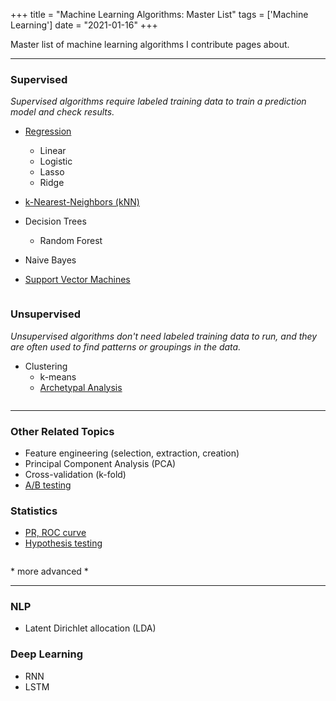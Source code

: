 +++
title = "Machine Learning Algorithms: Master List"
tags = ['Machine Learning']
date = "2021-01-16"
+++


Master list of machine learning algorithms I contribute pages about.


---

### Supervised

*Supervised algorithms require labeled training data to train a prediction model and check results.*

- [Regression](/regression-overview)
	- Linear
	- Logistic
	- Lasso
	- Ridge

- [k-Nearest-Neighbors (kNN)](/knn)

- Decision Trees
	- Random Forest  <!-- ExtraTreesClassifier -->

- Naive Bayes

- [Support Vector Machines](/notebooks/svm_1.html)


![]()

### Unsupervised

*Unsupervised algorithms don't need labeled training data to run, and they are often used to find patterns or groupings in the data.*

- Clustering
	- k-means 
	- [Archetypal Analysis](/archetypal)


![]()

---

### Other Related Topics

- Feature engineering (selection, extraction, creation)
- Principal Component Analysis (PCA)
- Cross-validation (k-fold)
- [A/B testing](/post/ab_testing)


### Statistics
- [PR, ROC curve](/stats_1)
- [Hypothesis testing](/notebooks/hyp_testing_1.html)

![]()


\* more advanced *

---

### NLP
- Latent Dirichlet allocation (LDA)

### Deep Learning
- RNN
- LSTM

